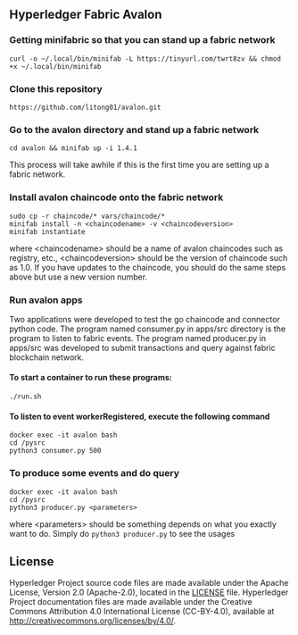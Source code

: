 [//]: # (SPDX-License-Identifier: CC-BY-4.0)

## Hyperledger Fabric Avalon

### Getting minifabric so that you can stand up a fabric network

```curl -o ~/.local/bin/minifab -L https://tinyurl.com/twrt8zv && chmod +x ~/.local/bin/minifab```

### Clone this repository

```https://github.com/litong01/avalon.git```

### Go to the avalon directory and stand up a fabric network

```cd avalon && minifab up -i 1.4.1```

This process will take awhile if this is the first time you are setting up
a fabric network.

### Install avalon chaincode onto the fabric network
```
sudo cp -r chaincode/* vars/chaincode/*
minifab install -n <chaincodename> -v <chaincodeversion>
minifab instantiate
```

where &lt;chaincodename&gt; should be a name of avalon chaincodes such as
registry, etc., &lt;chaincodeversion&gt; should be the version of chaincode
such as 1.0. If you have updates to the chaincode, you should do the same
steps above but use a new version number.

### Run avalon apps

Two applications were developed to test the go chaincode and connector python
code. The program named consumer.py in apps/src directory is the program to
listen to fabric events. The program named producer.py in apps/src was developed
to submit transactions and query against fabric blockchain network.

#### To start a container to run these programs:

```
./run.sh
```

#### To listen to event workerRegistered, execute the following command
```
docker exec -it avalon bash
cd /pysrc
python3 consumer.py 500
```

### To produce some events and do query

```
docker exec -it avalon bash
cd /pysrc
python3 producer.py <parameters>
```

where &lt;parameters&gt; should be something depends on what you exactly
want to do. Simply do `python3 producer.py` to see the usages

## License <a name="license"></a>

Hyperledger Project source code files are made available under the Apache
License, Version 2.0 (Apache-2.0), located in the [LICENSE](LICENSE) file.
Hyperledger Project documentation files are made available under the Creative
Commons Attribution 4.0 International License (CC-BY-4.0), available at http://creativecommons.org/licenses/by/4.0/.
